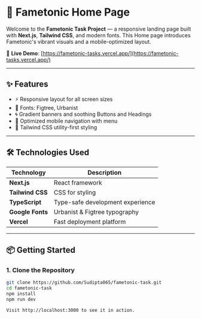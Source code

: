# 🌟 Fametonic Home Page

Welcome to the **Fametonic Task Project** — a responsive landing page built with **Next.js**, **Tailwind CSS**, and modern fonts. This Home page introduces Fametonic's vibrant visuals and a mobile-optimized layout.

🔗 **Live Demo**: [https://fametonic-tasks.vercel.app/](https://fametonic-tasks.vercel.app/)

---

## ✨ Features

- ⚡️ Responsive layout for all screen sizes
- 🎨 Fonts: Figtree, Urbanist
- 🌀 Gradient banners and soothing Buttons and Headings
- 📱 Optimized mobile navigation with  menu
- 🧩 Tailwind CSS utility-first styling

---

## 🛠️ Technologies Used

| Technology       | Description                          |
|------------------|--------------------------------------|
| **Next.js**       | React framework |
| **Tailwind CSS**  | CSS for styling        |
| **TypeScript**    | Type-safe development experience     |
| **Google Fonts**  | Urbanist & Figtree typography        |
| **Vercel**        | Fast deployment platform             |

---

## 📦 Getting Started

### 1. Clone the Repository

```bash
git clone https://github.com/Sudipta065/fametonic-task.git
cd fametonic-task
npm install
npm run dev

Visit http://localhost:3000 to see it in action.
